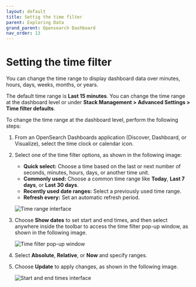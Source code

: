 ```yaml
---
layout: default
title: Settig the time filter
parent: Exploring Data
grand_parent: Opensearch Dashboard
nav_order: 13
---
```



# Setting the time filter

You can change the time range to display dashboard data over minutes, hours, days, weeks, months, or years.

The default time range is  **Last 15 minutes**. You can change the time range at the dashboard level or under  **Stack Management > Advanced Settings > Time filter defaults**.

To change the time range at the dashboard level, perform the following steps:

1.  From an OpenSearch Dashboards application (Discover, Dashboard, or Visualize), select the time clock or calendar icon.
2.  Select one of the time filter options, as shown in the following image:
    
    -   **Quick select:**  Choose a time based on the last or next number of seconds, minutes, hours, days, or another time unit.
    -   **Commonly used:**  Choose a common time range like  **Today**,  **Last 7 days**, or  **Last 30 days**.
    -   **Recently used date ranges:**  Select a previously used time range.
    -   **Refresh every:**  Set an automatic refresh period.
    
    ![Time range interface]({{site.baseurl}}/images/exploring-data/time-range.png)
    
3.  Choose  **Show dates**  to set start and end times, and then select anywhere inside the toolbar to access the time filter pop-up window, as shown in the following image.
    
    ![Time filter pop-up window]({{site.baseurl}}/images/exploring-data/time-filter-popup.png)
    
4.  Select  **Absolute**,  **Relative**, or  **Now**  and specify ranges.
5.  Choose  **Update**  to apply changes, as shown in the following image.
    
    ![Start and end times interface]({{site.baseurl}}/images/exploring-data/start-end-time.png)